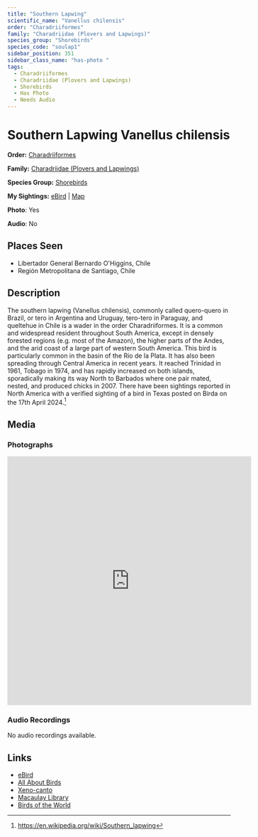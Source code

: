 ```yaml
---
title: "Southern Lapwing"
scientific_name: "Vanellus chilensis"
order: "Charadriiformes"
family: "Charadriidae (Plovers and Lapwings)"
species_group: "Shorebirds"
species_code: "soulap1"
sidebar_position: 351
sidebar_class_name: "has-photo "
tags: 
  - Charadriiformes
  - Charadriidae (Plovers and Lapwings)
  - Shorebirds
  - Has Photo
  - Needs Audio
---
```


# Southern Lapwing <span className='sci_name'>Vanellus chilensis</span>

**Order:** [Charadriiformes](/tags/charadriiformes)

**Family:** [Charadriidae (Plovers and Lapwings)](/tags/charadriidae-plovers-and-lapwings)

**Species Group:** [Shorebirds](/tags/shorebirds)

**My Sightings:** [eBird](https://ebird.org/lifelist?r=world&time=life&spp=soulap1) | [Map](/map?species_code=soulap1)

**Photo**: Yes 

**Audio**: No

## Places Seen

* Libertador General Bernardo O'Higgins, Chile
* Región Metropolitana de Santiago, Chile

## Description
The southern lapwing (Vanellus chilensis), commonly called quero-quero in Brazil, or tero in Argentina and Uruguay, tero-tero in Paraguay, and queltehue in Chile is a wader in the order Charadriiformes. It is a common and widespread resident throughout South America, except in densely forested regions (e.g. most of the Amazon), the higher parts of the Andes, and the arid coast of a large part of western South America. This bird is particularly common in the basin of the Río de la Plata. It has also been spreading through Central America in recent years. It reached Trinidad in 1961, Tobago in 1974, and has rapidly increased on both islands, sporadically making its way North to Barbados where one pair mated, nested, and produced chicks in 2007. There have been sightings reported in North America with a verified sighting of a bird in Texas posted on Birda on the 17th April 2024.[^1]

[^1]: https://en.wikipedia.org/wiki/Southern_lapwing

## Media
### Photographs
<iframe src="https://macaulaylibrary.org/asset/614236123/embed" width="550" height="560" frameborder="0" allowfullscreen></iframe>

### Audio Recordings
No audio recordings available.

## Links
* [eBird](https://ebird.org/species/soulap1) 
* [All About Birds](https://www.allaboutbirds.org/guide/soulap1) 
* [Xeno-canto](https://www.xeno-canto.org/species/vanellus-chilensis) 
* [Macaulay Library](https://search.macaulaylibrary.org/catalog?taxonCode=soulap1&sort=rating_rank_desc)
* [Birds of the World](https://birdsoftheworld.org/bow/species/soulap1)
